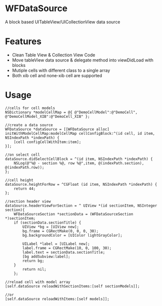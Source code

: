 # WFDataSource
A block based UITableView/UICollectionView data source

# Features
- Clean Table View & Collection View Code
- Move tableView data source & delegate method into viewDidLoad with blocks
- Mutiple cells with different class to a single array
- Both xib cell and none-xib cell are supported

# Usage

    //cells for cell models
    NSDictionary *modelCellMap = @{ @"DemoCellModel":@"DemoCell", @"DemoCellModel_XIB":@"DemoCell_XIB" };
                                       
    //create a data source
    WFDataSource *dataSource = [[WFDataSource alloc] initWithModelCellMap:modelCellMap cellConfigBlock:^(id cell, id item, NSIndexPath *indexPath) {
        [cell configCellWithItem:item];
    }];
    
    //on select cell
    dataSource.didSelectCellBlock = ^(id item, NSIndexPath *indexPath) {
        NSLog(@"%@ - section %@, row %@",item, @(indexPath.section), @(indexPath.row));
    };
    
    //cell height
    dataSource.heightForRow = ^CGFloat (id item, NSIndexPath *indexPath) {
        return 44;
    };
    
    //section header view
    dataSource.headerViewForSection = ^ UIView *(id sectionItem, NSInteger section){
        WFDataSourceSection *sectionData = (WFDataSourceSection *)sectionItem;
        if (sectionData.sectionTitle) {
            UIView *bg = [UIView new];
            bg.frame = CGRectMake(0, 0, 0, 30);
            bg.backgroundColor = [UIColor lightGrayColor];
                
            UILabel *label = [UILabel new];
            label.frame = CGRectMake(10, 0, 100, 30);
            label.text = sectionData.sectionTitle;
            [bg addSubview:label];
            return bg;
        }
            return nil;
        };
        
    //reload cell with model array
    [self.dataSource reloadWithSectionItems:[self sectionModels]];
    
    //or
    [self.dataSource reloadWithItems:[self models]];


